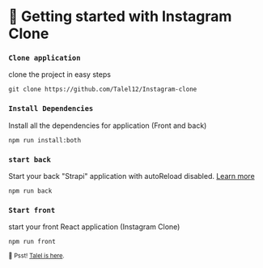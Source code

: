 # 🚀 Getting started with Instagram Clone

### `Clone application`

clone the project in easy steps

```
git clone https://github.com/Talel12/Instagram-clone
```


### `Install Dependencies`

Install all the dependencies for application (Front and back)

```
npm run install:both
```

### `start back`

Start your back "Strapi" application with autoReload disabled. [Learn more](https://docs.strapi.io/dev-docs/cli#strapi-start)

```
npm run back
```

### `Start front`

start your front React application (Instagram Clone)

```
npm run front

```


<sub>🤫 Psst! [Talel is here](https://www.linkedin.com/in/talel-ben-belgacem-420347171/).</sub>
